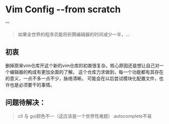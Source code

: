 # Vim Config --from scratch

'''

> 如果全世界的程序员能将折腾编辑器的时间减少一半，...

## 初衷
删掉原来vim仓库开这个新的vim仓库的初衷很复杂。核心原因还是想让自己对一个编辑器的构成有更加全面的了解。
这个仓库力求做到，每一个功能都有其存在的意义，一点不多一点不少，脉络清晰。
可能会在以后尝试模块化配置文件，也许也是必须要干的事情。

## 问题待解决：
> cli 与 gui颜色不一（这应该是一个世界性难题）
> autocomplete不易



